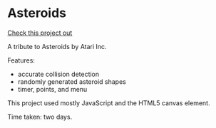 Asteroids
=========
[Check this project out](benjamts.github.io/Asteroids)

A tribute to Asteroids by Atari Inc.

Features:
  * accurate collision detection
  * randomly generated asteroid shapes
  * timer, points, and menu

This project used mostly JavaScript and the HTML5 canvas element.

Time taken: two days.
